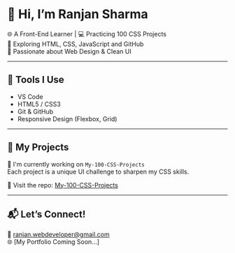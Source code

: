 # 👋 Hi, I’m Ranjan Sharma

🌐 A Front-End Learner | 💻 Practicing 100 CSS Projects  
🎯 Exploring HTML, CSS, JavaScript and GitHub  
🚀 Passionate about Web Design & Clean UI  

---

## 🔧 Tools I Use
- VS Code
- HTML5 / CSS3
- Git & GitHub
- Responsive Design (Flexbox, Grid)

---

## 📂 My Projects
🧪 I'm currently working on `My-100-CSS-Projects`  
Each project is a unique UI challenge to sharpen my CSS skills.  

📁 Visit the repo: [My-100-CSS-Projects](https://github.com/RSwebdevelop/My-100-CSS-Projects)

---

## 📬 Let’s Connect!
📧 ranjan.webdeveloper@gmail.com  
🌐 [My Portfolio Coming Soon...]

